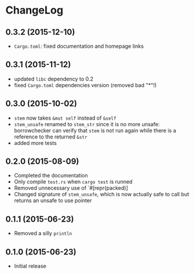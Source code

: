 ChangeLog
=========

0.3.2 (2015-12-10)
------------------
* `Cargo.toml`: fixed documentation and homepage links

0.3.1 (2015-11-12)
------------------
* updated `libc` dependency to 0.2
* fixed `Cargo.toml` dependencies version (removed bad "*"!) 

0.3.0 (2015-10-02)
------------------
* `stem` now takes `&mut self` instead of `&self`
* `stem_unsafe` renamed to `stem_str` since it is no more unsafe:
  borrowchecker can verify that `stem` is not run again while there is
  a reference to the returned `&str`
* added more tests

0.2.0 (2015-08-09)
------------------
* Completed the documentation
* Only compile `test.rs` when `cargo test` is runned
* Removed unnecessary use of `#[repr(packed)]
* Changed signature of `stem_unsafe`, which is now actually safe to
  call but returns an unsafe to use pointer 

0.1.1 (2015-06-23)
------------------
* Removed a silly `println`

0.1.0 (2015-06-23)
------------------
* Initial release
